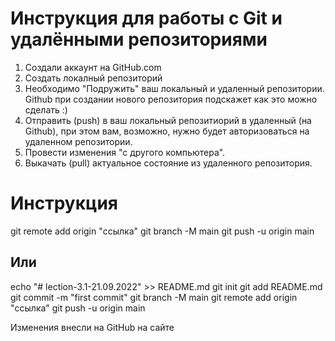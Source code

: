 # Инструкция для работы с Git и удалёнными репозиториями

1. Создали аккаунт на GitHub.com
2. Создать локалный репозиторий
3. Необходимо "Подружить" ваш локальный и удаленный репозитории. Github при создании нового репозитория подскажет как это можно сделать :)
4. Отправить (push) в ваш локальный репозитиорий в удаленный (на Github), при этом вам, возможно, нужно будет авторизоваться на удаленном репозитории.
5. Провести изменения "с другого компьютера".
6. Выкачать (pull) актуальное состояние из удаленного репозитория.

# Инструкция
git remote add origin "ссылка"
git branch -M main
git push -u origin main

## Или

echo "# lection-3.1-21.09.2022" >> README.md
git init
git add README.md
git commit -m "first commit"
git branch -M main
git remote add origin "ссылка"
git push -u origin main

Изменения внесли на GitHub на сайте
